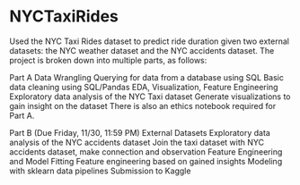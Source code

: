 # NYCTaxiRides

Used the NYC Taxi Rides dataset to predict ride duration given two external datasets: the NYC weather dataset and the NYC accidents dataset. The project is broken down into multiple parts, as follows:

Part A
Data Wrangling
Querying for data from a database using SQL
Basic data cleaning using SQL/Pandas
EDA, Visualization, Feature Engineering
Exploratory data analysis of the NYC Taxi dataset
Generate visualizations to gain insight on the dataset
There is also an ethics notebook required for Part A.

Part B (Due Friday, 11/30, 11:59 PM)
External Datasets
Exploratory data analysis of the NYC accidents dataset
Join the taxi dataset with NYC accidents dataset, make connection and observation
Feature Engineering and Model Fitting
Feature engineering based on gained insights
Modeling with sklearn data pipelines
Submission to Kaggle
